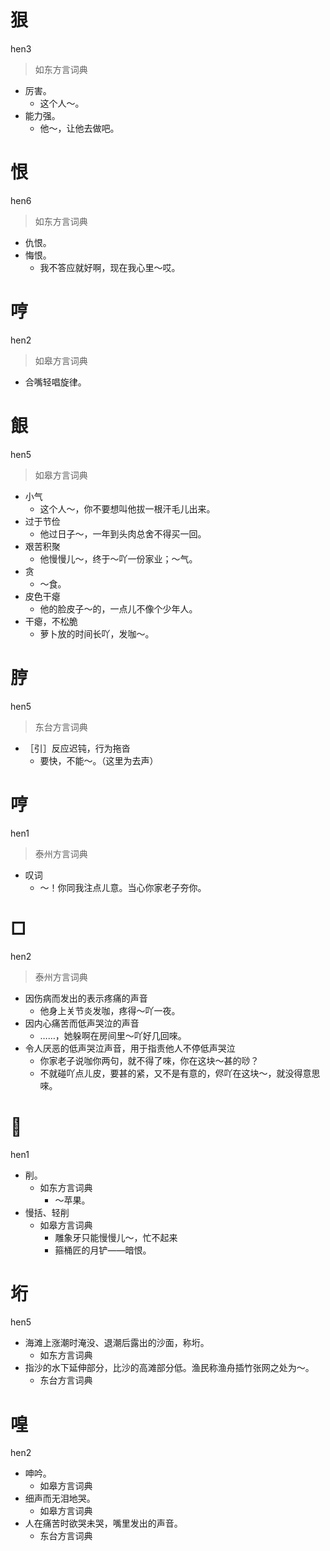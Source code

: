 

# 狠
hen3
> 如东方言词典
- 厉害。
  - 这个人～。
- 能力强。
  - 他～，让他去做吧。

# 恨
hen6
> 如东方言词典
- 仇恨。
- 悔恨。
  - 我不答应就好啊，现在我心里～哎。





# 哼
hen2
> 如皋方言词典
- 合嘴轻唱旋律。



# 䬶
hen5
> 如皋方言词典
- 小气
  - 这个人～，你不要想叫他拔一根汗毛儿出来。
- 过于节俭
  - 他过日子～，一年到头肉总舍不得买一回。
- 艰苦积聚
  - 他慢慢儿～，终于～吖一份家业；～气。
- 贪
  - ～食。
- 皮色干瘪
  - 他的脸皮子～的，一点儿不像个少年人。
- 干瘪，不松脆
  - 萝卜放的时间长吖，发咖～。



# 脝
hen5
> 东台方言词典
- ［引］反应迟钝，行为拖沓
  - 要快，不能～。（这里为去声）




# 哼
hen1
> 泰州方言词典
- 叹词
  - ～！你同我注点ㄦ意。当心你家老子夯你。


# □
hen2
> 泰州方言词典
- 因伤病而发出的表示疼痛的声音
  - 他身上关节炎发咖，疼得～吖一夜。
- 因内心痛苦而低声哭泣的声音
  - ……，她躲啊在房间里～吖好几回唻。
- 令人厌恶的低声哭泣声音，用于指责他人不停低声哭泣
  - 你家老子说咖你两句，就不得了唻，你在这块～甚的唦？
  - 不就碰吖点ㄦ皮，要甚的紧，又不是有意的，侭吖在这块～，就没得意思唻。

# 𠛵
hen1
+ 削。
  * 如东方言词典
    - ～苹果。
+ 慢括、轻削
  * 如皋方言词典
    - 雕象牙只能慢慢儿～，忙不起来
    - 箍桶匠的月铲——暗恨。

# 垳
hen5
+ 海滩上涨潮时淹没、退潮后露出的沙面，称垳。
  * 如东方言词典
+ 指沙的水下延伸部分，比沙的高滩部分低。渔民称渔舟插竹张网之处为～。
  * 东台方言词典

# 喤
hen2
+ 呻吟。
  * 如皋方言词典
+ 细声而无泪地哭。
  * 如皋方言词典
+ 人在痛苦时欲哭未哭，嘴里发出的声音。
  * 东台方言词典
